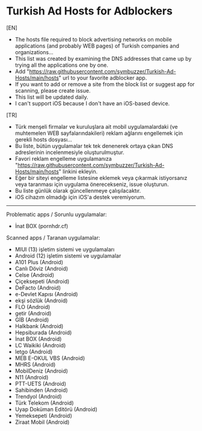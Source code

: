 # Turkish Ad Hosts for Adblockers  
  
[EN]  
- The hosts file required to block advertising networks on mobile applications (and probably WEB pages) of Turkish companies and organizations...  
- This list was created by examining the DNS addresses that came up by trying all the applications one by one.  
- Add "https://raw.githubusercontent.com/symbuzzer/Turkish-Ad-Hosts/main/hosts" url to your favorite adblocker app.   
- If you want to add or remove a site from the block list or suggest app for scanning, please create issue.  
- This list will be updated daily.  
- I can't support iOS because I don't have an iOS-based device.  
  
[TR]  
- Türk menşeli firmalar ve kuruluşlara ait mobil uygulamalardaki (ve muhtemelen WEB sayfalarındakileri) reklam ağlarını engellemek için gerekli hosts dosyası...  
- Bu liste, bütün uygulamalar tek tek denenerek ortaya çıkan DNS adreslerinin incelenmesiyle oluşturulmuştur.  
- Favori reklam engelleme uygulamanıza "https://raw.githubusercontent.com/symbuzzer/Turkish-Ad-Hosts/main/hosts" linkini ekleyin.  
- Eğer bir siteyi engelleme listesine eklemek veya çıkarmak istiyorsanız veya taranması için uygulama önerecekseniz, issue oluşturun.  
- Bu liste günlük olarak güncellenmeye çalışılacaktır.  
- iOS cihazım olmadığı için iOS'a destek veremiyorum.  
  
-------------------------------------------  
  
Problematic apps / Sorunlu uygulamalar:  
- İnat BOX (pornhdr.cf)  
  
Scanned apps / Taranan uygulamalar:  
- MIUI (13) işletim sistemi ve uygulamaları  
- Android (12) işletim sistemi ve uygulamalar  
- A101 Plus (Android)  
- Canlı Döviz (Android)  
- Celse (Android)  
- Çiçeksepeti (Android)  
- DeFacto (Android)  
- e-Devlet Kapısı (Android)  
- ekşi sözlük (Android)  
- FLO (Android)  
- getir (Android)  
- GİB (Android)  
- Halkbank (Android)  
- Hepsiburada (Android)  
- İnat BOX (Android)  
- LC Waikiki (Android)  
- letgo (Android)  
- MEB E-OKUL VBS (Android)  
- MHRS (Android)  
- MobilDeniz (Android)  
- N11 (Android)  
- PTT-UETS (Android)  
- Sahibinden (Android)  
- Trendyol (Android)  
- Türk Telekom (Android)  
- Uyap Doküman Editörü (Android)  
- Yemeksepeti (Android)  
- Ziraat Mobil (Android)
